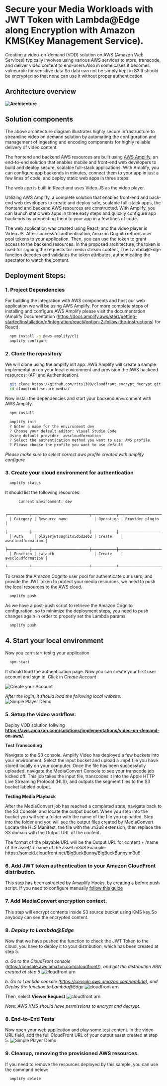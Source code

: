 # Secure your Media Workloads with JWT Token with Lambda@Edge along Encryption with Amazon KMS(Key Management Service). 

Creating a video-on-demand (VOD) solution on AWS (Amazon Web Services) typically involves using various AWS services to store, transcode, and deliver video content to end-users.Also in some cases it becomes vulnearble for sensitive data.So data can not be simply kept in S3.It should be encrypted so that none can use it without proper authentication.

## Architecture overview

**<img src="/doc/architecture.png" alt="Architecture"/>**

## Solution components
The above architecture diagram illustrates highly secure infrastructure to streamline video on demand solution by automating the configuration and management of ingesting and encoding components for highly reliable delivery of video content.

The frontend and backend AWS resources are built using [AWS Amplify](https://docs.amplify.aws/), an end-to-end solution that enables mobile and front-end web developers to build and deploy secure, scalable full-stack applications. With Amplify, you can configure app backends in minutes, connect them to your app in just a few lines of code, and deploy static web apps in three steps.

The web app is built in React and uses Video.JS as the video player.

Utilizing AWS Amplify, a complete solution that enables front-end and back-end web developers to create and deploy safe, scalable full-stack apps, the frontend and backend AWS resources are constructed. With Amplify, you can launch static web apps in three easy steps and quickly configure app backends by connecting them to your app in a few lines of code. 

The web application was created using React, and the video player is Video.JS. After successful authentication, Amazon Cognito returns user pool tokens to your application. Then, you can use the token to grant access to the backend resources. In the proposed architecture, the token is used for signing the requests for media stream content, The Lambda@Edge function decodes and validates the token attributes, authenticating the spectator to watch the content. 


## Deployment Steps:

### 1. Project Dependencies

For building the integration with AWS components and host our web application we will be using AWS Amplify. 
For more complete steps of installing and configure AWS Amplify please visit the documentation (Amplify Documentation (https://docs.amplify.aws/start/getting-started/installation/q/integration/react#option-2-follow-the-instructions) for React). 

```sh
  npm install -g @aws-amplify/cli
  amplify configure
```
### 2. Clone the repository
We will clone using the amplify init app. AWS Amplify will create a sample implementation on your local environment and provision the AWS backend resources: (API and Authentication).

```sh
  git clone https://github.com/rits1309/cloudfront_encrypt_decrypt.git
  cd cloudfront-secure-media/
```

Now install the dependencies and start your backend environment with AWS Amplify.

```sh
  npm install   
```
```sh
  amplify init
  ? Enter a name for the environment dev
  ? Choose your default editor: Visual Studio Code
  Using default provider  awscloudformation
  ? Select the authentication method you want to use: AWS profile
  ? Please choose the profile you want to use default
```
*Please make sure to select correct aws profile created with amplify configure*

### 3. Create your cloud environment for authentication

```sh
  amplify status
```

It should list the following resources:

```
      Current Environment: dev
      
  ┌──────────┬──────────────────────────┬───────────┬───────────────────┐
  │ Category │ Resource name            │ Operation │ Provider plugin   │
  ├──────────┼──────────────────────────┼───────────┼───────────────────┤
  │ Auth     │ playerjwtcognito5d5d2eb2 │ Create    │ awscloudformation │
  ├──────────┼──────────────────────────┼───────────┼───────────────────┤
  │ Function │ jwtauth                  │ Create    │ awscloudformation │
  └──────────┴──────────────────────────┴───────────┴───────────────────┘
```

To create the Amazon Cognito user pool for authenticate our users, and provide the JWT token to protect your media resources, we need to push the local resources to the AWS cloud.

```sh
  amplify push
```

As we have a post-push script to retrieve the Amazon Cognito configuration, so to minimize the deployment steps, you need to push changes again in order to properly set the Lambda params.

```sh
  amplify push
```

## 4. Start your local environment 

Now you can start testig your application

```sh
  npm start
```
It should load the authentication page. Now you can create your first user account and sign in.
Click in *Create Account*

<img src="/doc/Auth01.png" alt="Create your Account" />

 *After the login, it should load the following local website:*
<img src="/doc/SimplePlayer.png" alt="Simple Player Demo" />

### 5. Setup the video workflow:

Deploy VOD solution follwing **https://aws.amazon.com/solutions/implementations/video-on-demand-on-aws/**.

**Test Transcoding**

Navigate to the S3 console. Amplify Video has deployed a few buckets into your environment. Select the input bucket and upload a .mp4 file you have stored locally on your computer.
Once the file has been successfully uploaded, navigate the MediaConvert Console to see your transcode job kicked off. This job takes the input file, transcodes it into the Apple HTTP Live Streaming Protocol (HLS), and outputs the segment files to the S3 bucket labeled output.

**Testing Media Playback**

After the MediaConvert job has reached a completed state, navigate back to the S3 Console, and locate the output bucket. When you step into the bucket you will see a folder with the name of the file you uploaded. Step into the folder and you will see the output files created by MediaConvert. Locate the HLS Manifest, the file with the .m3u8 extension, then replace the S3 domain with the Output URL of the content.

The format of the playable URL will be the Output URL for content + /name of the asset/ + name of the asset.m3u8
Example: https://someid.cloudfront.net/BigBuckBunny/BigBuckBunny.m3u8

### 6. Add JWT token authentication to your Amazon CloudFront distribution.

This step has been astracted by Amaplify Hooks, by creating a before push script.
If you need to configure manually [follow this guide](/Cognito_MANUAL.md)

### 7. Add MediaConvert encryption context.
 This step will encrypt contents inside S3 source bucket using KMS key.So anybody can see the encrypted content.

### 8. *Deploy to Lambda@Edge*

Now that we have pushed the function to check the JWT Token to the cloud, you have to deploy it to your distribution, which has been created at step 5.

*a. Go to the* *CloudFront console* (https://console.aws.amazon.com/cloudfront/)*, and get the distribution ARN created at step 5*
<img src="/doc/cloudfrontARN.png" alt="cloudfront arn" />


*b. Go to Lambda console (https://console.aws.amazon.com/lambda), and Deploy the function to Lambda@Edge*
<img src="/doc/DeploytoEDGE.png" alt="cloudfront arn" />

Then, select **Viewer Request**
<img src="/doc/DeploytoEDGE02.png" alt="cloudfront arn" />

*Note: AWS KMS should have permissions to encrypt and decrypt.* 

### 8. End-to-End Tests

Now open your web application and play some test content.
In the video URL field, add the full CloudFront URL of your output asset created at step 5.
<img src="/doc/SimplePlayer.png" alt="Simple Player Demo" />

### 9. Cleanup, removing the provisioned AWS resources.  
If you need to remove the resources deployed by this sample, you can use the command below:

```sh
  amplify delete
```


